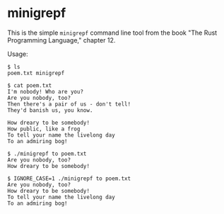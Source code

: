 # minigrepf
This is the simple `minigrepf` command line tool from the book "The Rust Programming Language,"
chapter 12.  

Usage:
```
$ ls
poem.txt minigrepf

$ cat poem.txt
I'm nobody! Who are you?
Are you nobody, too?
Then there's a pair of us - don't tell!
They'd banish us, you know.

How dreary to be somebody!
How public, like a frog
To tell your name the livelong day
To an admiring bog!

$ ./minigrepf to poem.txt
Are you nobody, too?
How dreary to be somebody!

$ IGNORE_CASE=1 ./minigrepf to poem.txt
Are you nobody, too?
How dreary to be somebody!
To tell your name the livelong day
To an admiring bog!
```

